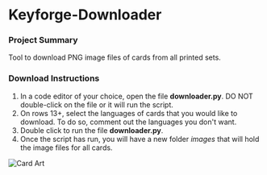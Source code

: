 # Keyforge-Downloader

### Project Summary
Tool to download PNG image files of cards from all printed sets.

### Download Instructions
1.  In a code editor of your choice, open the file **downloader.py**.  DO NOT double-click on the file or it will run the script.
2. On rows 13+, select the languages of cards that you would like to download.  To do so, comment out the languages you don't want. 
3.  Double click to run the file **downloader.py**.
4.  Once the script has run, you will have a new folder *images* that will hold the image files for all cards.

![Card Art](https://cdn.keyforgegame.com/media/card_front/en/435_003_7558PM9XQ48P_en.png)
